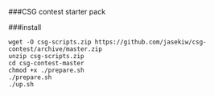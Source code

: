 ###CSG contest starter pack

###install
```
wget -O csg-scripts.zip https://github.com/jasekiw/csg-contest/archive/master.zip
unzip csg-scripts.zip
cd csg-contest-master
chmod +x ./prepare.sh
./prepare.sh
./up.sh
```



